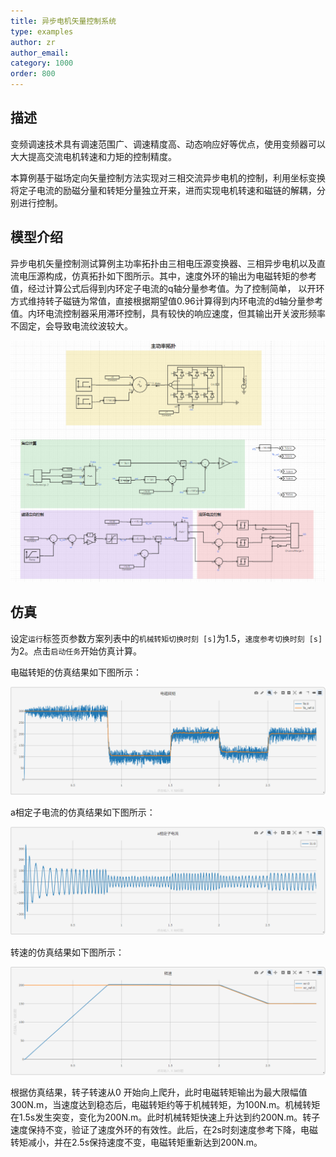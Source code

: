 ```yaml
---
title: 异步电机矢量控制系统
type: examples
author: zr
author_email: 
category: 1000
order: 800
---
```


## 描述
变频调速技术具有调速范围广、调速精度高、动态响应好等优点，使用变频器可以大大提高交流电机转速和力矩的控制精度。

本算例基于磁场定向矢量控制方法实现对三相交流异步电机的控制，利用坐标变换将定子电流的励磁分量和转矩分量独立开来，进而实现电机转速和磁链的解耦，分别进行控制。


## 模型介绍

异步电机矢量控制测试算例主功率拓扑由三相电压源变换器、三相异步电机以及直流电压源构成，仿真拓扑如下图所示。其中，速度外环的输出为电磁转矩的参考值，经过计算公式后得到内环定子电流的q轴分量参考值。为了控制简单， 以开环方式维持转子磁链为常值，直接根据期望值0.96计算得到内环电流的d轴分量参考值。内环电流控制器采用滞环控制，具有较快的响应速度，但其输出开关波形频率不固定，会导致电流纹波较大。

![拓扑图](./DTC1.png "拓扑图")

## 仿真

设定`运行`标签页参数方案列表中的`机械转矩切换时刻 [s]`为1.5，`速度参考切换时刻 [s]`为2。点击`启动任务`开始仿真计算。


电磁转矩的仿真结果如下图所示：

![电磁转矩](./DTC2.png "仿真结果图")

a相定子电流的仿真结果如下图所示：

![a相定子电流](./DTC3.png "仿真结果图")

转速的仿真结果如下图所示：

![转速](./DTC4.png "仿真结果图")

根据仿真结果，转子转速从0 开始向上爬升，此时电磁转矩输出为最大限幅值300N.m，当速度达到稳态后，电磁转矩约等于机械转矩，为100N.m。机械转矩在1.5s发生突变，变化为200N.m。此时机械转矩快速上升达到约200N.m。转子速度保持不变，验证了速度外环的有效性。此后，在2s时刻速度参考下降，电磁转矩减小，并在2.5s保持速度不变，电磁转矩重新达到200N.m。
